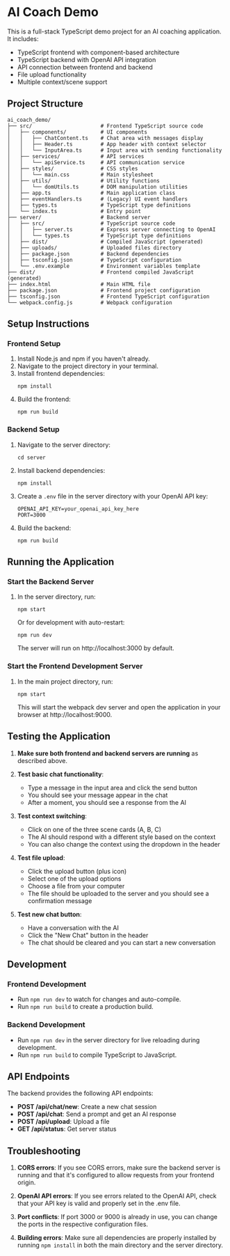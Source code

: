 # AI Coach Demo

This is a full-stack TypeScript demo project for an AI coaching application. It includes:

- TypeScript frontend with component-based architecture
- TypeScript backend with OpenAI API integration
- API connection between frontend and backend
- File upload functionality
- Multiple context/scene support

## Project Structure

```
ai_coach_demo/
├── src/                      # Frontend TypeScript source code
│   ├── components/           # UI components
│   │   ├── ChatContent.ts    # Chat area with messages display
│   │   ├── Header.ts         # App header with context selector
│   │   └── InputArea.ts      # Input area with sending functionality
│   ├── services/             # API services
│   │   └── apiService.ts     # API communication service
│   ├── styles/               # CSS styles
│   │   └── main.css          # Main stylesheet
│   ├── utils/                # Utility functions
│   │   └── domUtils.ts       # DOM manipulation utilities
│   ├── app.ts                # Main application class
│   ├── eventHandlers.ts      # (Legacy) UI event handlers 
│   ├── types.ts              # TypeScript type definitions
│   └── index.ts              # Entry point
├── server/                   # Backend server
│   ├── src/                  # TypeScript source code
│   │   ├── server.ts         # Express server connecting to OpenAI
│   │   └── types.ts          # TypeScript type definitions
│   ├── dist/                 # Compiled JavaScript (generated)
│   ├── uploads/              # Uploaded files directory
│   ├── package.json          # Backend dependencies
│   ├── tsconfig.json         # TypeScript configuration
│   └── .env.example          # Environment variables template
├── dist/                     # Frontend compiled JavaScript (generated)
├── index.html                # Main HTML file
├── package.json              # Frontend project configuration
├── tsconfig.json             # Frontend TypeScript configuration
└── webpack.config.js         # Webpack configuration
```

## Setup Instructions

### Frontend Setup

1. Install Node.js and npm if you haven't already.
2. Navigate to the project directory in your terminal.
3. Install frontend dependencies:
   ```
   npm install
   ```
4. Build the frontend:
   ```
   npm run build
   ```

### Backend Setup

1. Navigate to the server directory:
   ```
   cd server
   ```
2. Install backend dependencies:
   ```
   npm install
   ```
3. Create a `.env` file in the server directory with your OpenAI API key:
   ```
   OPENAI_API_KEY=your_openai_api_key_here
   PORT=3000
   ```
4. Build the backend:
   ```
   npm run build
   ```

## Running the Application

### Start the Backend Server

1. In the server directory, run:
   ```
   npm start
   ```
   Or for development with auto-restart:
   ```
   npm run dev
   ```
   The server will run on http://localhost:3000 by default.

### Start the Frontend Development Server

1. In the main project directory, run:
   ```
   npm start
   ```
   This will start the webpack dev server and open the application in your browser at http://localhost:9000.

## Testing the Application

1. **Make sure both frontend and backend servers are running** as described above.

2. **Test basic chat functionality**:
   - Type a message in the input area and click the send button
   - You should see your message appear in the chat
   - After a moment, you should see a response from the AI

3. **Test context switching**:
   - Click on one of the three scene cards (A, B, C)
   - The AI should respond with a different style based on the context
   - You can also change the context using the dropdown in the header

4. **Test file upload**:
   - Click the upload button (plus icon)
   - Select one of the upload options
   - Choose a file from your computer
   - The file should be uploaded to the server and you should see a confirmation message

5. **Test new chat button**:
   - Have a conversation with the AI
   - Click the "New Chat" button in the header
   - The chat should be cleared and you can start a new conversation

## Development

### Frontend Development

- Run `npm run dev` to watch for changes and auto-compile.
- Run `npm run build` to create a production build.

### Backend Development

- Run `npm run dev` in the server directory for live reloading during development.
- Run `npm run build` to compile TypeScript to JavaScript.

## API Endpoints

The backend provides the following API endpoints:

- **POST /api/chat/new**: Create a new chat session
- **POST /api/chat**: Send a prompt and get an AI response
- **POST /api/upload**: Upload a file
- **GET /api/status**: Get server status

## Troubleshooting

1. **CORS errors**: If you see CORS errors, make sure the backend server is running and that it's configured to allow requests from your frontend origin.

2. **OpenAI API errors**: If you see errors related to the OpenAI API, check that your API key is valid and properly set in the .env file.

3. **Port conflicts**: If port 3000 or 9000 is already in use, you can change the ports in the respective configuration files.

4. **Building errors**: Make sure all dependencies are properly installed by running `npm install` in both the main directory and the server directory.
